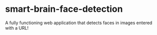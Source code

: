 # smart-brain-face-detection
A fully functioning web application that detects faces in images entered with a URL!
